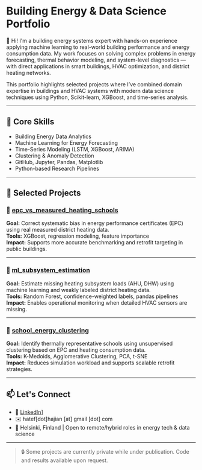 # Building Energy & Data Science Portfolio

👋 Hi! I'm a building energy systems expert with hands-on experience applying machine learning to real-world building performance and energy consumption data. My work focuses on solving complex problems in energy forecasting, thermal behavior modeling, and system-level diagnostics — with direct applications in smart buildings, HVAC optimization, and district heating networks.

This portfolio highlights selected projects where I’ve combined domain expertise in buildings and HVAC systems with modern data science techniques using Python, Scikit-learn, XGBoost, and time-series analysis.

---

## 🔧 Core Skills

- Building Energy Data Analytics
- Machine Learning for Energy Forecasting
- Time-Series Modeling (LSTM, XGBoost, ARIMA)
- Clustering & Anomaly Detection
- GitHub, Jupyter, Pandas, Matplotlib
- Python-based Research Pipelines

---

## 💼 Selected Projects

### 🔹 [epc_vs_measured_heating_schools](https://github.com/hatefh/epc_vs_measured_heating_schools)
**Goal:** Correct systematic bias in energy performance certificates (EPC) using real measured district heating data.  
**Tools:** XGBoost, regression modeling, feature importance  
**Impact:** Supports more accurate benchmarking and retrofit targeting in public buildings.

---

### 🔹 [ml_subsystem_estimation](https://github.com/hatefh/ml_subsystem_estimation)
**Goal:** Estimate missing heating subsystem loads (AHU, DHW) using machine learning and weakly labeled district heating data.  
**Tools:** Random Forest, confidence-weighted labels, pandas pipelines  
**Impact:** Enables operational monitoring when detailed HVAC sensors are missing.

---

### 🔹 [school_energy_clustering](https://github.com/hatefh/school_energy_clustering)
**Goal:** Identify thermally representative schools using unsupervised clustering based on EPC and heating consumption data.  
**Tools:** K-Medoids, Agglomerative Clustering, PCA, t-SNE  
**Impact:** Reduces simulation workload and supports scalable retrofit strategies.

---

## 📫 Let's Connect

- 🔗 [LinkedIn](https://www.linkedin.com/in/hatefhajian/)]
- ✉️ hatef[dot]hajian [at] gmail [dot] com
- 📍 Helsinki, Finland | Open to remote/hybrid roles in energy tech & data science

---

> 🔒 Some projects are currently private while under publication. Code and results available upon request.
